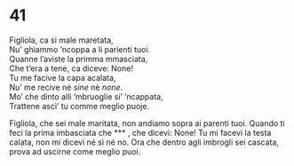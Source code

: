 # 41  
  
Figliola, ca si male maretata,  
Nu’ ghiammo ’ncoppa a li parienti tuoi.  
Quanne l’aviste la primma mmasciata,  
Che t’era a tene, ca diceve: None!  
Tu me facive la capa acalata,  
Nu’ me recive nè *sine* nè *none*.  
Mo’ che dinto alli ’mbruoglie si’ ’ncappata,  
Trattene ascì’ tu comme meglio puoje.

Figliola, che sei male maritata,
non andiamo sopra ai parenti tuoi.
Quando ti feci la prima imbasciata
che *** , che dicevi: None!
Tu mi facevi la testa calata,
non mi dicevi né sì né no.
Ora che dentro agli imbrogli sei cascata,
prova ad uscirne come meglio puoi.
